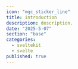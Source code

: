 ```yaml
---
icon: "mgc_sticker_line"
title: introduction
description: description.
date: "2025-5-07"
section: "base"
categories:
  - sveltekit
  - svelte
published: true
---
```

